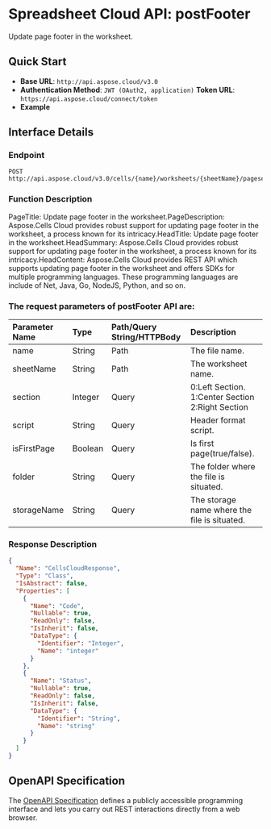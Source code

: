 
# **Spreadsheet Cloud API: postFooter**

Update page footer in the worksheet. 


## **Quick Start**

- **Base URL**: `http://api.aspose.cloud/v3.0`
- **Authentication Method**: `JWT (OAuth2, application)`  **Token URL**: `https://api.aspose.cloud/connect/token`
- **Example** 

## **Interface Details**

### **Endpoint** 

```
POST http://api.aspose.cloud/v3.0/cells/{name}/worksheets/{sheetName}/pagesetup/footer
```
### **Function Description**
PageTitle: Update page footer in the worksheet.PageDescription: Aspose.Cells Cloud provides robust support for updating page footer in the worksheet, a process known for its intricacy.HeadTitle: Update page footer in the worksheet.HeadSummary: Aspose.Cells Cloud provides robust support for updating page footer in the worksheet, a process known for its intricacy.HeadContent: Aspose.Cells Cloud provides REST API which supports updating page footer in the worksheet and offers SDKs for multiple programming languages. These programming languages are include of Net, Java, Go, NodeJS, Python, and so on.

### The request parameters of **postFooter** API are: 

| Parameter Name | Type | Path/Query String/HTTPBody | Description | 
| :- | :- | :- |:- | 
|name|String|Path|The file name.|
|sheetName|String|Path|The worksheet name.|
|section|Integer|Query|0:Left Section. 1:Center Section 2:Right Section|
|script|String|Query|Header format script.|
|isFirstPage|Boolean|Query|Is first page(true/false).|
|folder|String|Query|The folder where the file is situated.|
|storageName|String|Query|The storage name where the file is situated.|

### **Response Description**
```json
{
  "Name": "CellsCloudResponse",
  "Type": "Class",
  "IsAbstract": false,
  "Properties": [
    {
      "Name": "Code",
      "Nullable": true,
      "ReadOnly": false,
      "IsInherit": false,
      "DataType": {
        "Identifier": "Integer",
        "Name": "integer"
      }
    },
    {
      "Name": "Status",
      "Nullable": true,
      "ReadOnly": false,
      "IsInherit": false,
      "DataType": {
        "Identifier": "String",
        "Name": "string"
      }
    }
  ]
}
```


## OpenAPI Specification

The [OpenAPI Specification](https://reference.aspose.cloud/cells/#/PageSetupController/PostFooter) defines a publicly accessible programming interface and lets you carry out REST interactions directly from a web browser.
